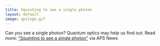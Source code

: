 ```yaml
---
title: Squinting to see a single photon
layout: default
image: apslogo.gif
---
```

Can you see a single photon? Quantum optics may help us find out. Read more: ["Squinting to see a single photon"](http://www.aps.org/publications/apsnews/201512/photon.cfm) via APS News
